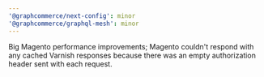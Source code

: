 ```yaml
---
'@graphcommerce/next-config': minor
'@graphcommerce/graphql-mesh': minor
---
```


Big Magento performance improvements; Magento couldn't respond with any cached Varnish responses because there was an empty authorization header sent with each request.
